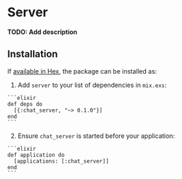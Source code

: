 # Server

**TODO: Add description**

## Installation

If [available in Hex](https://hex.pm/docs/publish), the package can be installed as:

  1. Add `server` to your list of dependencies in `mix.exs`:

    ```elixir
    def deps do
      [{:chat_server, "~> 0.1.0"}]
    end
    ```

  2. Ensure `chat_server` is started before your application:

    ```elixir
    def application do
      [applications: [:chat_server]]
    end
    ```

